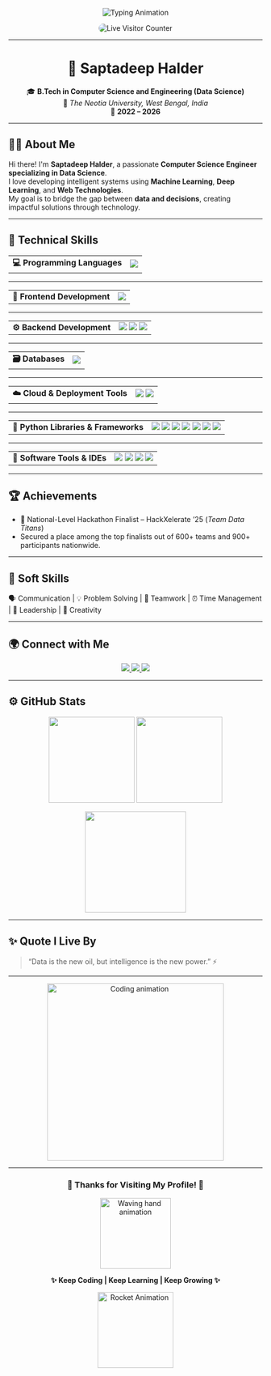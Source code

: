 <!-- PROFILE HEADER -->
<p align="center">
  <img src="https://readme-typing-svg.herokuapp.com?font=Poppins&weight=600&size=28&pause=1000&color=00BFFF&center=true&vCenter=true&width=700&lines=👋+Hi,+I'm+Saptadeep+Halder;Aspiring+Data+Scientist+💻;Machine+Learning+%7C+Deep+Learning+Enthusiast+🤖;Full+Stack+Developer+🌐;Passionate+about+AI+%26+Innovation+🚀" alt="Typing Animation" />
</p>

<!-- LIVE VISITOR COUNTER -->
<p align="center">
  <img src="https://visitcount.itsvg.in/api?id=saptads14&label=👁️+Profile+Visitors&color=12c2e9&icon=5&pretty=true" alt="Live Visitor Counter" style="border-radius:12px;" />
</p>

---

<h1 align="center">🫠 <b>Saptadeep Halder</b></h1>

<p align="center">
  🎓 <b>B.Tech in Computer Science and Engineering (Data Science)</b><br>
  📍 <i>The Neotia University, West Bengal, India</i><br>
  📅 <b>2022 – 2026</b>
</p>

---

## 👨‍💻 **About Me**
Hi there! I'm **Saptadeep Halder**, a passionate **Computer Science Engineer specializing in Data Science**.  
I love developing intelligent systems using **Machine Learning**, **Deep Learning**, and **Web Technologies**.  
My goal is to bridge the gap between **data and decisions**, creating impactful solutions through technology.  

---

## 🧠 **Technical Skills**

<!-- 💻 Programming Languages -->
<div align="center">
  <table>
    <tr>
      <td><b>💻 Programming Languages</b></td>
      <td>
        <img src="https://skillicons.dev/icons?i=python,java,r,c" />
      </td>
    </tr>
  </table>
</div>

---

<!-- 🎨 Frontend Development -->
<div align="center">
  <table>
    <tr>
      <td><b>🎨 Frontend Development</b></td>
      <td>
        <img src="https://skillicons.dev/icons?i=html,css,bootstrap,js" />
      </td>
    </tr>
  </table>
</div>

---

<!-- ⚙️ Backend Development -->
<div align="center">
  <table>
    <tr>
      <td><b>⚙️ Backend Development</b></td>
      <td>
        <img src="https://skillicons.dev/icons?i=django,flask" />
        <img src="https://img.shields.io/badge/REST_API-FF6B6B?style=for-the-badge&logo=fastapi&logoColor=white" />
        <img src="https://img.shields.io/badge/WebSocket-0078D7?style=for-the-badge&logo=websocket&logoColor=white" />
      </td>
    </tr>
  </table>
</div>

---

<!-- 🗃️ Databases -->
<div align="center">
  <table>
    <tr>
      <td><b>🗃️ Databases</b></td>
      <td>
        <img src="https://skillicons.dev/icons?i=postgresql,sqlite,mongodb" />
      </td>
    </tr>
  </table>
</div>

---

<!-- ☁️ Cloud & Deployment -->
<div align="center">
  <table>
    <tr>
      <td><b>☁️ Cloud & Deployment Tools</b></td>
      <td>
        <img src="https://skillicons.dev/icons?i=aws,vercel,github,docker" />
        <img src="https://img.shields.io/badge/Streamlit-FF4B4B?style=for-the-badge&logo=streamlit&logoColor=white" />
      </td>
    </tr>
  </table>
</div>

---

<!-- 🧩 Python Libraries -->
<div align="center">
  <table>
    <tr>
      <td><b>🧩 Python Libraries & Frameworks</b></td>
      <td>
        <img src="https://img.shields.io/badge/NumPy-013243?style=for-the-badge&logo=numpy&logoColor=white" />
        <img src="https://img.shields.io/badge/Pandas-150458?style=for-the-badge&logo=pandas&logoColor=white" />
        <img src="https://img.shields.io/badge/Matplotlib-003366?style=for-the-badge&logo=plotly&logoColor=white" />
        <img src="https://img.shields.io/badge/Seaborn-3C5280?style=for-the-badge" />
        <img src="https://img.shields.io/badge/Scikit--Learn-F7931E?style=for-the-badge&logo=scikit-learn&logoColor=white" />
        <img src="https://img.shields.io/badge/TensorFlow-FF6F00?style=for-the-badge&logo=tensorflow&logoColor=white" />
        <img src="https://img.shields.io/badge/PyTorch-EE4C2C?style=for-the-badge&logo=pytorch&logoColor=white" />
      </td>
    </tr>
  </table>
</div>

---

<!-- 🧰 Software Tools -->
<div align="center">
  <table>
    <tr>
      <td><b>🧰 Software Tools & IDEs</b></td>
      <td>
        <img src="https://skillicons.dev/icons?i=git,github,vscode,anaconda" />
        <img src="https://img.shields.io/badge/Jupyter-F37626?style=for-the-badge&logo=jupyter&logoColor=white" />
        <img src="https://img.shields.io/badge/Google_Colab-F9AB00?style=for-the-badge&logo=googlecolab&logoColor=white" />
        <img src="https://img.shields.io/badge/Microsoft_Excel-217346?style=for-the-badge&logo=microsoft-excel&logoColor=white" />
      </td>
    </tr>
  </table>
</div>

---

## 🏆 **Achievements**
- 🥈 National-Level Hackathon Finalist – HackXelerate ’25 (*Team Data Titans*)
- Secured a place among the top finalists out of 600+ teams and 900+ participants nationwide.

---

## 💬 **Soft Skills**
🗣️ Communication | 💡 Problem Solving | 🤝 Teamwork | ⏰ Time Management | 👑 Leadership | 🎨 Creativity  

---

## 🌍 **Connect with Me**
<p align="center">
  <a href="mailto:saptadeephalder2004@gmail.com">
    <img src="https://img.shields.io/badge/Gmail-D14836?style=for-the-badge&logo=gmail&logoColor=white" />
  </a>
  <a href="https://www.linkedin.com/in/saptadeep-halder04/">
    <img src="https://img.shields.io/badge/LinkedIn-0077B5?style=for-the-badge&logo=linkedin&logoColor=white" />
  </a>
  <a href="https://github.com/saptads14">
    <img src="https://img.shields.io/badge/GitHub-000000?style=for-the-badge&logo=github&logoColor=white" />
  </a>
</p>

---

## ⚙️ **GitHub Stats**
<p align="center">
  <img src="https://github-readme-stats.vercel.app/api?username=saptads14&show_icons=true&theme=radical&bg_color=0D1117&title_color=00FFFF&icon_color=00FFFF" height="170" />
  <img src="https://github-readme-streak-stats.herokuapp.com?user=saptads14&theme=radical&background=0D1117&ring=00FFFF&fire=00FFFF&currStreakLabel=00FFFF" height="170" />
</p>

<p align="center">
  <img src="https://github-readme-stats.vercel.app/api/top-langs/?username=saptads14&theme=radical&layout=donut&langs_count=8&bg_color=0D1117" height="200" />
</p>

---

## ✨ **Quote I Live By**
> “Data is the new oil, but intelligence is the new power.” ⚡  

---

<p align="center">
  <img src="https://raw.githubusercontent.com/abhisheknaiidu/abhisheknaiidu/master/code.gif" width="350" alt="Coding animation"/>
</p>

---

<h3 align="center">🤝 Thanks for Visiting My Profile! 🤝</h3>
<p align="center">
  <img src="https://media.giphy.com/media/l46Cy1rHbQ92uuLXa/giphy.gif" width="140" alt="Waving hand animation" />
</p>

<p align="center">
  <b>✨ Keep Coding | Keep Learning | Keep Growing ✨</b>
</p>

<p align="center">
  <img src="https://media.giphy.com/media/xT9IgzoKnwFNmISR8I/giphy.gif" width="150" alt="Rocket Animation"/>
</p>
